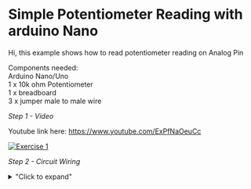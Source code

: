 # Simple Potentiometer Reading with arduino Nano

Hi, this example shows how to read potentiometer reading on Analog Pin

Components needed: </br>
Arduino Nano/Uno </br>
1 x 10k ohm Potentiometer </br>
1 x breadboard </br>
3 x jumper male to male wire </br>

*Step 1 - Video*

Youtube link here: https://www.youtube.com/ExPfNaOeuCc

[![Exercise 1](https://img.youtube.com/vi/ExPfNaOeuCc/0.jpg)](https://www.youtube.com/watch?v=ExPfNaOeuCc)

*Step 2 - Circuit Wiring*
<details>
<summary>"Click to expand"</summary>
<p align = "centre">
  ![Potentiometer Circuit fritzing picture](https://user-images.githubusercontent.com/73819661/99188618-c72b9800-2797-11eb-8c45-413a47df45be.PNG)   <img src="https://github.com/hamdibadrul/Embeded-Design/blob/main/Week%204/Example%207/Actual%20LED%20Circuit.jpeg" width = "400" height = "600" />
 
Simply complete the circuit connection according to the picture above. 

*Step 3 - Arduino Programming*

<details>
<summary>"Click to expand"</summary>

![Code 1](https://user-images.githubusercontent.com/73819661/99189114-97ca5a80-279a-11eb-95fa-a1d4157850e6.PNG)

 You can look at the code here --> <a href="https://github.com/hamdibadrul/Embeded-Design/blob/main/Week%205/Exercise%201/Hamdi_Potentiometer.ino"> Arduino Code </a>
 
</details>


*Step 4 - Conclusion* 
This is a simple tutorial to read the value of ADC from arduino.
